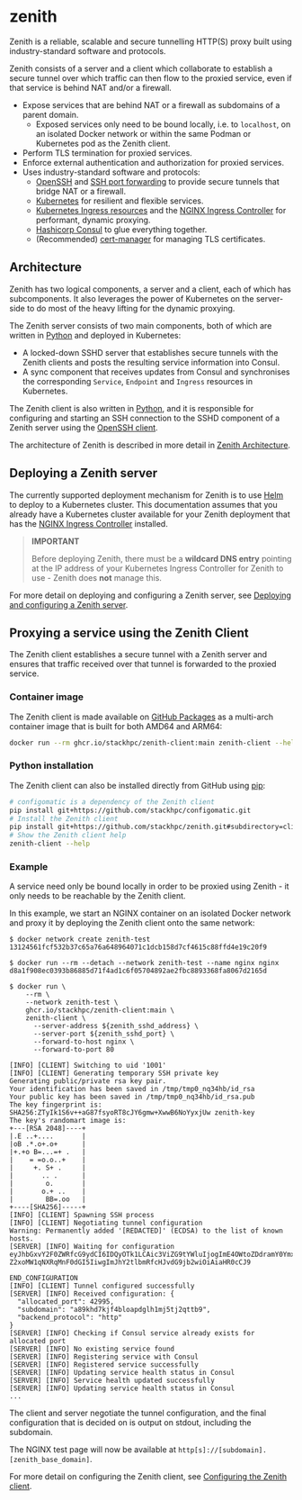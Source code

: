 # zenith

Zenith is a reliable, scalable and secure tunnelling HTTP(S) proxy built using industry-standard
software and protocols.

Zenith consists of a server and a client which collaborate to establish a secure tunnel over which
traffic can then flow to the proxied service, even if that service is behind NAT and/or a firewall.

  * Expose services that are behind NAT or a firewall as subdomains of a parent domain.
    * Exposed services only need to be bound locally, i.e. to `localhost`, on an isolated Docker network
      or within the same Podman or Kubernetes pod as the Zenith client.
  * Perform TLS termination for proxied services.
  * Enforce external authentication and authorization for proxied services.
  * Uses industry-standard software and protocols:
    * [OpenSSH](https://en.wikipedia.org/wiki/OpenSSH) and
      [SSH port forwarding](https://help.ubuntu.com/community/SSH/OpenSSH/PortForwarding)
      to provide secure tunnels that bridge NAT or a firewall.
    * [Kubernetes](https://kubernetes.io/) for resilient and flexible services.
    * [Kubernetes Ingress resources](https://kubernetes.io/docs/concepts/services-networking/ingress/)
      and the
      [NGINX Ingress Controller](https://kubernetes.github.io/ingress-nginx/)
      for performant, dynamic proxying.
    * [Hashicorp Consul](https://www.consul.io/) to glue everything together.
    * (Recommended) [cert-manager](https://cert-manager.io/docs/) for managing TLS certificates.

## Architecture

Zenith has two logical components, a server and a client, each of which has subcomponents. It also
leverages the power of Kubernetes on the server-side to do most of the heavy lifting for the dynamic
proxying.

The Zenith server consists of two main components, both of which are written in
[Python](https://www.python.org/) and deployed in Kubernetes:

  * A locked-down SSHD server that establishes secure tunnels with the Zenith clients and posts
    the resulting service information into Consul.
  * A sync component that receives updates from Consul and synchronises the corresponding
    `Service`, `Endpoint` and `Ingress` resources in Kubernetes.

The Zenith client is also written in [Python](https://www.python.org/), and it is responsible for
configuring and starting an SSH connection to the SSHD component of a Zenith server using the
[OpenSSH client](https://man.openbsd.org/ssh.1).

The architecture of Zenith is described in more detail in [Zenith Architecture](./docs/architecture.md).

## Deploying a Zenith server

The currently supported deployment mechanism for Zenith is to use [Helm](https://helm.sh/) to
deploy to a Kubernetes cluster. This documentation assumes that you already have a Kubernetes cluster
available for your Zenith deployment that has the
[NGINX Ingress Controller](https://kubernetes.github.io/ingress-nginx/) installed.

> **IMPORTANT**
>
> Before deploying Zenith, there must be a **wildcard DNS entry** pointing at the IP address
> of your Kubernetes Ingress Controller for Zenith to use - Zenith does **not** manage this.

For more detail on deploying and configuring a Zenith server, see
[Deploying and configuring a Zenith server](./docs/server.md).

## Proxying a service using the Zenith Client

The Zenith client establishes a secure tunnel with a Zenith server and ensures that traffic received
over that tunnel is forwarded to the proxied service.

### Container image

The Zenith client is made available on [GitHub Packages](https://github.com/features/packages)
as a multi-arch container image that is built for both AMD64 and ARM64:

```bash
docker run --rm ghcr.io/stackhpc/zenith-client:main zenith-client --help
```

### Python installation

The Zenith client can also be installed directly from GitHub using [pip](https://pip.pypa.io/en/stable/):

```bash
# configomatic is a dependency of the Zenith client
pip install git+https://github.com/stackhpc/configomatic.git
# Install the Zenith client
pip install git+https://github.com/stackhpc/zenith.git#subdirectory=client
# Show the Zenith client help
zenith-client --help
```

### Example

A service need only be bound locally in order to be proxied using Zenith - it only needs to
be reachable by the Zenith client.

In this example, we start an NGINX container on an isolated Docker network and proxy it by
deploying the Zenith client onto the same network:

```
$ docker network create zenith-test
13124561fcf532b37c65a76a648964071c1dcb158d7cf4615c88ffd4e19c20f9

$ docker run --rm --detach --network zenith-test --name nginx nginx
d8a1f908ec0393b86885d71f4ad1c6f05704892ae2fbc8893368fa8067d2165d

$ docker run \
    --rm \
    --network zenith-test \
    ghcr.io/stackhpc/zenith-client:main \
    zenith-client \
      --server-address ${zenith_sshd_address} \
      --server-port ${zenith_sshd_port} \
      --forward-to-host nginx \
      --forward-to-port 80

[INFO] [CLIENT] Switching to uid '1001'
[INFO] [CLIENT] Generating temporary SSH private key
Generating public/private rsa key pair.
Your identification has been saved in /tmp/tmp0_nq34hb/id_rsa
Your public key has been saved in /tmp/tmp0_nq34hb/id_rsa.pub
The key fingerprint is:
SHA256:ZTyIk1S6v++aG87fsyoRT8cJY6gmw+XwwB6NoYyxjUw zenith-key
The key's randomart image is:
+---[RSA 2048]----+
|.E ..+....       |
|oB .*.o+.o+      |
|+.+o B=...=+ .   |
|    = =o.o..+    |
|     +. S+ .     |
|       .. .      |
|        o.       |
|       o.+ ..    |
|        BB=.oo   |
+----[SHA256]-----+
[INFO] [CLIENT] Spawning SSH process
[INFO] [CLIENT] Negotiating tunnel configuration
Warning: Permanently added '[REDACTED]' (ECDSA) to the list of known hosts.
[SERVER] [INFO] Waiting for configuration
eyJhbGxvY2F0ZWRfcG9ydCI6IDQyOTk1LCAic3ViZG9tYWluIjogImE4OWtoZDdramY0YmxvYXBk
Z2xoMW1qNXRqMnF0dGI5IiwgImJhY2tlbmRfcHJvdG9jb2wiOiAiaHR0cCJ9

END_CONFIGURATION
[INFO] [CLIENT] Tunnel configured successfully
[SERVER] [INFO] Received configuration: {
  "allocated_port": 42995,
  "subdomain": "a89khd7kjf4bloapdglh1mj5tj2qttb9",
  "backend_protocol": "http"
}
[SERVER] [INFO] Checking if Consul service already exists for allocated port
[SERVER] [INFO] No existing service found
[SERVER] [INFO] Registering service with Consul
[SERVER] [INFO] Registered service successfully
[SERVER] [INFO] Updating service health status in Consul
[SERVER] [INFO] Service health updated successfully
[SERVER] [INFO] Updating service health status in Consul
...
```

The client and server negotiate the tunnel configuration, and the final configuration that
is decided on is output on stdout, including the subdomain.

The NGINX test page will now be available at `http[s]://[subdomain].[zenith_base_domain]`.

For more detail on configuring the Zenith client, see [Configuring the Zenith client](./docs/client.md).
